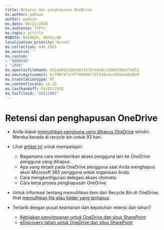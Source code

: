 ```yaml
---
title: Retensi dan penghapusan OneDrive
ms.author: pebaum
author: pebaum
ms.date: 04/21/2020
ms.audience: ITPro
ms.topic: article
ROBOTS: NOINDEX, NOFOLLOW
localization_priority: Normal
ms.collection: Adm_O365
ms.assetid: ''
ms.custom:
- "9000596"
- "2440"
ms.openlocfilehash: 5d2ae0d21ab43814235feee8cc2b60290a17ad51
ms.sourcegitcommit: bc7d6f4f3c9f7060d073f5130e1ec856e248d020
ms.translationtype: MT
ms.contentlocale: id-ID
ms.lasthandoff: 06/02/2020
ms.locfileid: "44511007"
---
```

# <a name="onedrive-retention-and-deletion"></a>Retensi dan penghapusan OneDrive

- Anda dapat [memulihkan pengguna yang dihapus OneDrive](https://docs.microsoft.com/onedrive/restore-deleted-onedrive) sendiri. Mereka berada di recycle bin untuk 93 hari.

- Lihat [artikel ini](https://docs.microsoft.com/onedrive/retention-and-deletion) untuk mempelajari:
    - Bagaimana cara memberikan akses pengguna lain ke OneDrive pengguna yang dihapus.
    - Apa yang terjadi pada OneDrive pengguna saat Anda menghapus akun Microsoft 365 pengguna untuk organisasi Anda.
    - Cara mengkonfigurasi delegasi akses otomatis.
    - Cara kerja proses penghapusan OneDrive.

- Untuk informasi tentang memulihkan item dari Recycle Bin di OneDrive, lihat [memulihkan file atau folder yang terhapus](https://support.office.com/article/949ada80-0026-4db3-a953-c99083e6a84f).

- Tertarik dengan pusat keamanan dan kepatuhan retensi dan tahan?
    - [Kebijakan penyimpanan untuk OneDrive dan situs SharePoint](https://docs.microsoft.com/microsoft-365/compliance/retention-policies)
    - [eDiscovery tahan untuk OneDrive dan situs SharePoint](https://docs.microsoft.com/office365/securitycompliance/ediscovery-cases#step-4-place-content-locations-on-hold)
